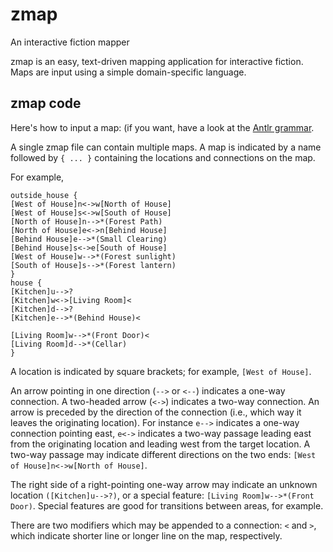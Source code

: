 # zmap
 An interactive fiction mapper

 zmap is an easy, text-driven mapping application for interactive fiction. Maps are input using a simple domain-specific language.
 
 ## zmap code
 Here's how to input a map: (if you want, have a look at the [Antlr grammar](https://github.com/rileypb/zmap/blob/main/src/main/python/zmap.g4).
 
 A single zmap file can contain multiple maps. A map is indicated by a name followed by `{ ... }` containing the locations and connections on the map.
 
 For example,
 
 ```
 outside_house {
[West of House]n<->w[North of House]
[West of House]s<->w[South of House]
[North of House]n-->*(Forest Path)
[North of House]e<->n[Behind House]
[Behind House]e-->*(Small Clearing)
[Behind House]s<->e[South of House]
[West of House]w-->*(Forest sunlight)
[South of House]s-->*(Forest lantern)
}
house {
[Kitchen]u-->?
[Kitchen]w<->[Living Room]<
[Kitchen]d-->?
[Kitchen]e-->*(Behind House)<

[Living Room]w-->*(Front Door)<
[Living Room]d-->*(Cellar)
}
 ```
 A location is indicated by square brackets; for example, `[West of House]`. 
 
 An arrow pointing in one direction (`-->` or `<--`) indicates a one-way connection. A two-headed arrow (`<->`) indicates a two-way connection. An arrow is preceded by the direction of the connection (i.e., which way it leaves the originating location). For instance `e-->` indicates a one-way connection pointing east, `e<->` indicates a two-way passage leading east from the originating location and leading west from the target location. A two-way passage may indicate different directions on the two ends: `[West of House]n<->w[North of House]`.
 
 The right side of a right-pointing one-way arrow may indicate an unknown location `([Kitchen]u-->?)`, or a special feature: `[Living Room]w-->*(Front Door)`. Special features are good for transitions between areas, for example.
 
 There are two modifiers which may be appended to a connection: `<` and `>`, which indicate shorter line or longer line on the map, respectively.
 
 
 
